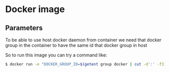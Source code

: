 # Docker image

## Parameters

To be able to use host docker daemon from container we need that docker group in the container to have the same id that docker group in host

So to run this image you can try a command like:

```bash
$ docker run -e "DOCKER_GROUP_ID=$(getent group docker | cut -d':' -f3)" -v /var/run/docker.sock:/var/run/docker.sock denouche/jenkins-agents:docker
```




